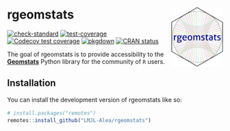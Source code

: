 
<!-- README.md is generated from README.Rmd. Please edit that file -->

# rgeomstats <a href="https://lmjl-alea.github.io/rgeomstats/"><img src="man/figures/logo.png" align="right" height="138" /></a>

<!-- badges: start -->

[![check-standard](https://github.com/LMJL-Alea/rgeomstats/workflows/R-CMD-check/badge.svg)](https://github.com/LMJL-Alea/rgeomstats/actions)
[![test-coverage](https://github.com/LMJL-Alea/rgeomstats/workflows/test-coverage/badge.svg)](https://github.com/LMJL-Alea/rgeomstats/actions)
[![Codecov test
coverage](https://codecov.io/gh/LMJL-Alea/rgeomstats/branch/master/graph/badge.svg)](https://app.codecov.io/gh/LMJL-Alea/rgeomstats?branch=master)
[![pkgdown](https://github.com/LMJL-Alea/rgeomstats/workflows/pkgdown/badge.svg)](https://github.com/LMJL-Alea/rgeomstats/actions)
[![CRAN
status](https://www.r-pkg.org/badges/version/rgeomstats)](https://CRAN.R-project.org/package=rgeomstats)
<!-- badges: end -->

The goal of rgeomstats is to provide accessibility to the
[**Geomstats**](https://geomstats.github.io) Python library for the
community of `R` users.

## Installation

You can install the development version of rgeomstats like so:

``` r
# install.packages("remotes")
remotes::install_github("LMJL-Alea/rgeomstats")
```

